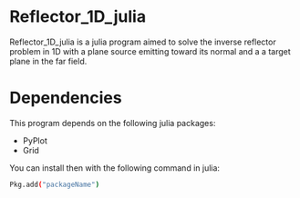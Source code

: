 # Reflector_1D_julia

Reflector_1D_julia is a julia program aimed to solve the inverse reflector problem in 1D with a plane source emitting toward its normal and a a target plane in the far field.

# Dependencies

This program depends on the following julia packages:
+ PyPlot
+ Grid

You can install then with the following command in julia:

``` sh
Pkg.add("packageName")
```
